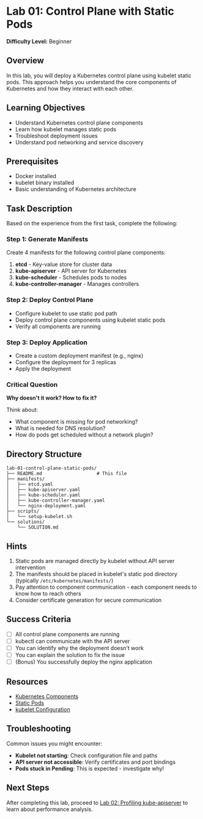 # Lab 01: Control Plane with Static Pods

**Difficulty Level:** Beginner

## Overview

In this lab, you will deploy a Kubernetes control plane using kubelet static pods. This approach helps you understand the core components of Kubernetes and how they interact with each other.

## Learning Objectives

- Understand Kubernetes control plane components
- Learn how kubelet manages static pods
- Troubleshoot deployment issues
- Understand pod networking and service discovery

## Prerequisites

- Docker installed
- kubelet binary installed
- Basic understanding of Kubernetes architecture

## Task Description

Based on the experience from the first task, complete the following:

### Step 1: Generate Manifests

Create 4 manifests for the following control plane components:

1. **etcd** - Key-value store for cluster data
2. **kube-apiserver** - API server for Kubernetes
3. **kube-scheduler** - Schedules pods to nodes
4. **kube-controller-manager** - Manages controllers

### Step 2: Deploy Control Plane

- Configure kubelet to use static pod path
- Deploy control plane components using kubelet static pods
- Verify all components are running

### Step 3: Deploy Application

- Create a custom deployment manifest (e.g., nginx)
- Configure the deployment for 3 replicas
- Apply the deployment

### Critical Question

**Why doesn't it work? How to fix it?**

Think about:

- What component is missing for pod networking?
- What is needed for DNS resolution?
- How do pods get scheduled without a network plugin?

## Directory Structure

```text
lab-01-control-plane-static-pods/
├── README.md                    # This file
├── manifests/
│   ├── etcd.yaml
│   ├── kube-apiserver.yaml
│   ├── kube-scheduler.yaml
│   ├── kube-controller-manager.yaml
│   └── nginx-deployment.yaml
├── scripts/
│   └── setup-kubelet.sh
└── solutions/
    └── SOLUTION.md
```

## Hints

1. Static pods are managed directly by kubelet without API server intervention
2. The manifests should be placed in kubelet's static pod directory (typically `/etc/kubernetes/manifests/`)
3. Pay attention to component communication - each component needs to know how to reach others
4. Consider certificate generation for secure communication

## Success Criteria

- [ ] All control plane components are running
- [ ] kubectl can communicate with the API server
- [ ] You can identify why the deployment doesn't work
- [ ] You can explain the solution to fix the issue
- [ ] (Bonus) You successfully deploy the nginx application

## Resources

- [Kubernetes Components](https://kubernetes.io/docs/concepts/overview/components/)
- [Static Pods](https://kubernetes.io/docs/tasks/configure-pod-container/static-pod/)
- [kubelet Configuration](https://kubernetes.io/docs/reference/command-line-tools-reference/kubelet/)

## Troubleshooting

Common issues you might encounter:

- **Kubelet not starting**: Check configuration file and paths
- **API server not accessible**: Verify certificates and port bindings
- **Pods stuck in Pending**: This is expected - investigate why!

## Next Steps

After completing this lab, proceed to [Lab 02: Profiling kube-apiserver](../lab-02-profiling-apiserver/) to learn about performance analysis.

